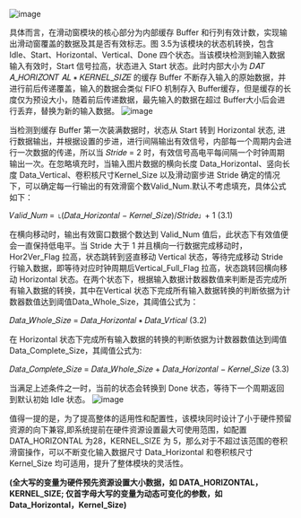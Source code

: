 ![image](https://github.com/user-attachments/assets/c2fddc27-0bfb-4451-af73-b8b948ae201f)

具体而言，在滑动窗模块的核心部分为内部缓存 Buffer 和行列有效计数，实现输出滑动窗覆盖的数据及其是否有效标志。图 3.5为该模块的状态机转换，包含 Idle、Start、Horizontal、Vertical、Done 四个状态。当该模块检测到输入数据输入有效时，Start 信号拉高，状态进入 Start 状态。此时内部大小为 𝐷𝐴𝑇 𝐴_𝐻𝑂𝑅𝐼𝑍𝑂𝑁𝑇 𝐴𝐿 ∗ 𝐾𝐸𝑅𝑁𝐸𝐿_𝑆𝐼𝑍𝐸 的缓存 Buffer 不断存入输入的原始数据，并进行前后传递覆盖，输入的数据会类似 FIFO 机制存入 Buffer缓存，但是缓存的长度仅为预设大小，随着前后传递数据，最先输入的数据在超过 Buffer大小后会进行丢弃，替换为新的输入数据。
![image](https://github.com/user-attachments/assets/61818bfa-ebd7-4887-ad5e-9d899016baba)

当检测到缓存 Buffer 第一次装满数据时，状态从 Start 转到 Horizontal 状态, 进行数据输出，并根据设置的步进，进行间隔输出有效信号，内部每一个周期内会进行一次数据的传递，所以当 𝑆𝑡𝑟𝑖𝑑𝑒 = 2 时，有效信号高电平每间隔一个时钟周期输出一次。在忽略填充时，当输入图片数据的横向长度 Data_Horizontal、竖向长度 Data_Vertical、卷积核尺寸Kernel_Size 以及滑动窗步进 Stride 确定的情况下，可以确定每一行输出的有效滑窗个数Valid_Num.默认不考虑填充，具体公式如下：

𝑉𝑎𝑙𝑖𝑑\_𝑁𝑢𝑚 = ⌊(𝐷𝑎𝑡𝑎\_𝐻𝑜𝑟𝑖𝑧𝑜𝑛𝑡𝑎𝑙 − 𝐾𝑒𝑟𝑛𝑒𝑙_𝑆𝑖𝑧𝑒)/𝑆𝑡𝑟𝑖𝑑𝑒⌋ + 1    (3.1)

在横向移动时，输出有效窗口数据个数达到 Valid_Num 值后，此状态下有效值便会一直保持低电平。当 Stride 大于 1 并且横向一行数据完成移动时，Hor2Ver_Flag 拉高，状态跳转到竖直移动 Vertical 状态，等待完成移动 Stride 行输入数据，即等待对应时钟周期后Vertical_Full_Flag 拉高，状态跳转回横向移动 Horizontal 状态。在两个状态下，根据输入数据计数器数值来判断是否完成所有输入数据的转换，其中在Vertical 状态下完成所有输入数据转换的判断依据为计数器数值达到阈值Data_Whole_Size，其阈值公式为：

𝐷𝑎𝑡𝑎\_𝑊ℎ𝑜𝑙𝑒_𝑆𝑖𝑧𝑒 = 𝐷𝑎𝑡𝑎_𝐻𝑜𝑟𝑖𝑧𝑜𝑛𝑡𝑎𝑙 ∗ 𝐷𝑎𝑡𝑎\_𝑉𝑟𝑡𝑖𝑐𝑎𝑙     (3.2)

在 Horizontal 状态下完成所有输入数据的转换的判断依据为计数器数值达到阈值Data_Complete_Size，其阈值公式为:

𝐷𝑎𝑡𝑎\_𝐶𝑜𝑚𝑝𝑙𝑒𝑡𝑒\_𝑆𝑖𝑧𝑒 = 𝐷𝑎𝑡𝑎\_𝑊ℎ𝑜𝑙𝑒_𝑆𝑖𝑧𝑒 + 𝐷𝑎𝑡𝑎_𝐻𝑜𝑟𝑖𝑧𝑜𝑛𝑡𝑎𝑙 − 𝐾𝑒𝑟𝑛𝑒𝑙\_𝑆𝑖𝑧𝑒       (3.3)

当满足上述条件之一时，当前的状态会转换到 Done 状态，等待下一个周期返回到默认初始 Idle 状态。
![image](https://github.com/user-attachments/assets/d9528b3f-2c2c-4360-8a26-3d640d0ac576)

值得一提的是，为了提高整体的适用性和配置性，该模块同时设计了小于硬件预留资源的向下兼容,即系统提前在硬件资源设置最大可使用范围，如配置DATA_HORIZONTAL 为28，KERNEL_SIZE 为 5，那么对于不超过该范围的卷积滑窗操作，可以不断变化输入数据尺寸 Data_Horizontal 和卷积核尺寸 Kernel_Size 均可适用，提升了整体模块的灵活性。

**(全大写的变量为硬件预先资源设置大小数据，如 DATA_HORIZONTAL，KERNEL_SIZE; 仅首字母大写的变量为动态可变化的参数，如 Data_Horizontal，Kernel_Size)**
